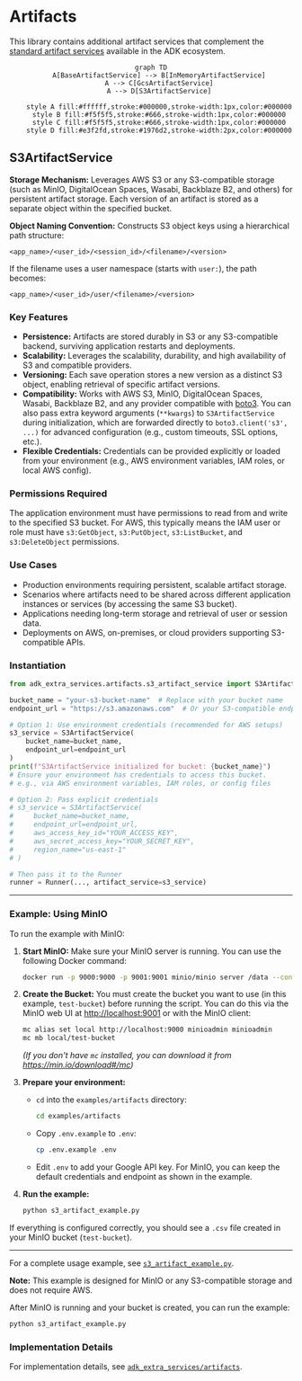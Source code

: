 # Artifacts

This library contains additional artifact services that complement the [standard artifact services](https://google.github.io/adk-docs/artifacts) available in the ADK ecosystem.


<div align="center">

```mermaid
graph TD
    A[BaseArtifactService] --> B[InMemoryArtifactService]
    A --> C[GcsArtifactService]
    A --> D[S3ArtifactService]
    
    style A fill:#ffffff,stroke:#000000,stroke-width:1px,color:#000000
    style B fill:#f5f5f5,stroke:#666,stroke-width:1px,color:#000000
    style C fill:#f5f5f5,stroke:#666,stroke-width:1px,color:#000000
    style D fill:#e3f2fd,stroke:#1976d2,stroke-width:2px,color:#000000
```

</div>

## S3ArtifactService

**Storage Mechanism:** Leverages AWS S3 or any S3-compatible storage (such as MinIO, DigitalOcean Spaces, Wasabi, Backblaze B2, and others) for persistent artifact storage. Each version of an artifact is stored as a separate object within the specified bucket.

**Object Naming Convention:** Constructs S3 object keys using a hierarchical path structure:
```
<app_name>/<user_id>/<session_id>/<filename>/<version>
```
If the filename uses a user namespace (starts with `user:`), the path becomes:
```
<app_name>/<user_id>/user/<filename>/<version>
```

### Key Features
- **Persistence:** Artifacts are stored durably in S3 or any S3-compatible backend, surviving application restarts and deployments.
- **Scalability:** Leverages the scalability, durability, and high availability of S3 and compatible providers.
- **Versioning:** Each save operation stores a new version as a distinct S3 object, enabling retrieval of specific artifact versions.
- **Compatibility:** Works with AWS S3, MinIO, DigitalOcean Spaces, Wasabi, Backblaze B2, and any provider compatible with [boto3](https://boto3.amazonaws.com/v1/documentation/api/latest/index.html). You can also pass extra keyword arguments (`**kwargs`) to `S3ArtifactService` during initialization, which are forwarded directly to `boto3.client('s3', ...)` for advanced configuration (e.g., custom timeouts, SSL options, etc.).
- **Flexible Credentials:** Credentials can be provided explicitly or loaded from your environment (e.g., AWS environment variables, IAM roles, or local AWS config).

### Permissions Required
The application environment must have permissions to read from and write to the specified S3 bucket. For AWS, this typically means the IAM user or role must have `s3:GetObject`, `s3:PutObject`, `s3:ListBucket`, and `s3:DeleteObject` permissions.

### Use Cases
- Production environments requiring persistent, scalable artifact storage.
- Scenarios where artifacts need to be shared across different application instances or services (by accessing the same S3 bucket).
- Applications needing long-term storage and retrieval of user or session data.
- Deployments on AWS, on-premises, or cloud providers supporting S3-compatible APIs.

### Instantiation

```python
from adk_extra_services.artifacts.s3_artifact_service import S3ArtifactService

bucket_name = "your-s3-bucket-name"  # Replace with your bucket name
endpoint_url = "https://s3.amazonaws.com"  # Or your S3-compatible endpoint (e.g., MinIO, AWS S3)

# Option 1: Use environment credentials (recommended for AWS setups)
s3_service = S3ArtifactService(
    bucket_name=bucket_name,
    endpoint_url=endpoint_url
)
print(f"S3ArtifactService initialized for bucket: {bucket_name}")
# Ensure your environment has credentials to access this bucket.
# e.g., via AWS environment variables, IAM roles, or config files

# Option 2: Pass explicit credentials
# s3_service = S3ArtifactService(
#     bucket_name=bucket_name,
#     endpoint_url=endpoint_url,
#     aws_access_key_id="YOUR_ACCESS_KEY",
#     aws_secret_access_key="YOUR_SECRET_KEY",
#     region_name="us-east-1"
# )

# Then pass it to the Runner
runner = Runner(..., artifact_service=s3_service)
```
---

### Example: Using MinIO

To run the example with MinIO:

1. **Start MinIO:**
   Make sure your MinIO server is running. You can use the following Docker command:
   ```bash
   docker run -p 9000:9000 -p 9001:9001 minio/minio server /data --console-address ":9001"
   ```

2. **Create the Bucket:**
   You must create the bucket you want to use (in this example, `test-bucket`) before running the script. You can do this via the MinIO web UI at [http://localhost:9001](http://localhost:9001) or with the MinIO client:
   ```bash
   mc alias set local http://localhost:9000 minioadmin minioadmin
   mc mb local/test-bucket
   ```
   *(If you don't have `mc` installed, you can download it from https://min.io/download#/mc)*

3. **Prepare your environment:**
   - `cd` into the `examples/artifacts` directory:
     ```bash
     cd examples/artifacts
     ```
   - Copy `.env.example` to `.env`:
     ```bash
     cp .env.example .env
     ```
   - Edit `.env` to add your Google API key. For MinIO, you can keep the default credentials and endpoint as shown in the example.

4. **Run the example:**
   ```bash
   python s3_artifact_example.py
   ```

If everything is configured correctly, you should see a `.csv` file created in your MinIO bucket (`test-bucket`).

---

For a complete usage example, see [`s3_artifact_example.py`](./s3_artifact_example.py).

**Note:** This example is designed for MinIO or any S3-compatible storage and does not require AWS.

After MinIO is running and your bucket is created, you can run the example:

```bash
python s3_artifact_example.py
```

### Implementation Details

For implementation details, see [`adk_extra_services/artifacts`](../../src/adk_extra_services/artifacts/  ).